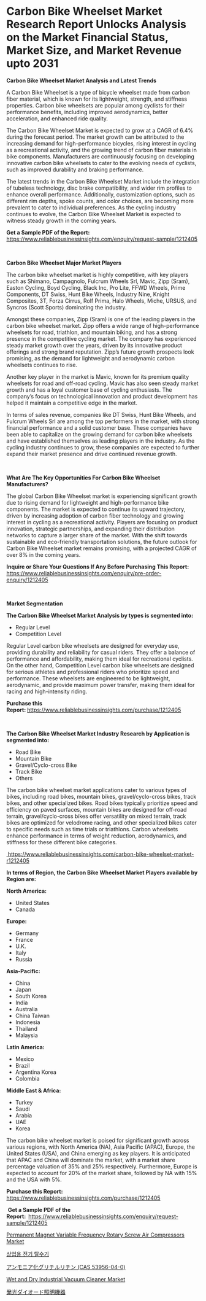 <p><h1>Carbon Bike Wheelset Market Research Report Unlocks Analysis on the Market Financial Status, Market Size, and Market Revenue upto 2031</h1></p><p><strong>Carbon Bike Wheelset Market Analysis and Latest Trends</strong></p>
<p><p>A Carbon Bike Wheelset is a type of bicycle wheelset made from carbon fiber material, which is known for its lightweight, strength, and stiffness properties. Carbon bike wheelsets are popular among cyclists for their performance benefits, including improved aerodynamics, better acceleration, and enhanced ride quality.</p><p>The Carbon Bike Wheelset Market is expected to grow at a CAGR of 6.4% during the forecast period. The market growth can be attributed to the increasing demand for high-performance bicycles, rising interest in cycling as a recreational activity, and the growing trend of carbon fiber materials in bike components. Manufacturers are continuously focusing on developing innovative carbon bike wheelsets to cater to the evolving needs of cyclists, such as improved durability and braking performance.</p><p>The latest trends in the Carbon Bike Wheelset Market include the integration of tubeless technology, disc brake compatibility, and wider rim profiles to enhance overall performance. Additionally, customization options, such as different rim depths, spoke counts, and color choices, are becoming more prevalent to cater to individual preferences. As the cycling industry continues to evolve, the Carbon Bike Wheelset Market is expected to witness steady growth in the coming years.</p></p>
<p><strong>Get a Sample PDF of the Report:&nbsp;</strong> <a href="https://www.reliablebusinessinsights.com/enquiry/request-sample/1212405">https://www.reliablebusinessinsights.com/enquiry/request-sample/1212405</a></p>
<p>&nbsp;</p>
<p><strong>Carbon Bike Wheelset Major Market Players</strong></p>
<p><p>The carbon bike wheelset market is highly competitive, with key players such as Shimano, Campagnolo, Fulcrum Wheels Srl, Mavic, Zipp (Sram), Easton Cycling, Boyd Cycling, Black Inc, Pro Lite, FFWD Wheels, Prime Components, DT Swiss, Hunt Bike Wheels, Industry Nine, Knight Composites, 3T, Forza Cirrus, Rolf Prima, Halo Wheels, Miche, URSUS, and Syncros (Scott Sports) dominating the industry.</p><p>Amongst these companies, Zipp (Sram) is one of the leading players in the carbon bike wheelset market. Zipp offers a wide range of high-performance wheelsets for road, triathlon, and mountain biking, and has a strong presence in the competitive cycling market. The company has experienced steady market growth over the years, driven by its innovative product offerings and strong brand reputation. Zipp’s future growth prospects look promising, as the demand for lightweight and aerodynamic carbon wheelsets continues to rise.</p><p>Another key player in the market is Mavic, known for its premium quality wheelsets for road and off-road cycling. Mavic has also seen steady market growth and has a loyal customer base of cycling enthusiasts. The company’s focus on technological innovation and product development has helped it maintain a competitive edge in the market.</p><p>In terms of sales revenue, companies like DT Swiss, Hunt Bike Wheels, and Fulcrum Wheels Srl are among the top performers in the market, with strong financial performance and a solid customer base. These companies have been able to capitalize on the growing demand for carbon bike wheelsets and have established themselves as leading players in the industry. As the cycling industry continues to grow, these companies are expected to further expand their market presence and drive continued revenue growth.</p></p>
<p>&nbsp;</p>
<p><strong>What Are The Key Opportunities For Carbon Bike Wheelset Manufacturers?</strong></p>
<p><p>The global Carbon Bike Wheelset market is experiencing significant growth due to rising demand for lightweight and high-performance bike components. The market is expected to continue its upward trajectory, driven by increasing adoption of carbon fiber technology and growing interest in cycling as a recreational activity. Players are focusing on product innovation, strategic partnerships, and expanding their distribution networks to capture a larger share of the market. With the shift towards sustainable and eco-friendly transportation solutions, the future outlook for Carbon Bike Wheelset market remains promising, with a projected CAGR of over 8% in the coming years.</p></p>
<p><strong>Inquire or Share Your Questions If Any Before Purchasing This Report:</strong> <a href="https://www.reliablebusinessinsights.com/enquiry/pre-order-enquiry/1212405">https://www.reliablebusinessinsights.com/enquiry/pre-order-enquiry/1212405</a></p>
<p>&nbsp;</p>
<p><strong>Market Segmentation</strong></p>
<p><strong>The Carbon Bike Wheelset Market Analysis by types is segmented into:</strong></p>
<p><ul><li>Regular Level</li><li>Competition Level</li></ul></p>
<p><p>Regular Level carbon bike wheelsets are designed for everyday use, providing durability and reliability for casual riders. They offer a balance of performance and affordability, making them ideal for recreational cyclists. On the other hand, Competition Level carbon bike wheelsets are designed for serious athletes and professional riders who prioritize speed and performance. These wheelsets are engineered to be lightweight, aerodynamic, and provide maximum power transfer, making them ideal for racing and high-intensity riding.</p></p>
<p><strong>Purchase this Report:&nbsp;</strong><a href="https://www.reliablebusinessinsights.com/purchase/1212405">https://www.reliablebusinessinsights.com/purchase/1212405</a></p>
<p>&nbsp;</p>
<p><strong>The Carbon Bike Wheelset Market Industry Research by Application is segmented into:</strong></p>
<p><ul><li>Road Bike</li><li>Mountain Bike</li><li>Gravel/Cyclo-cross Bike</li><li>Track Bike</li><li>Others</li></ul></p>
<p><p>The carbon bike wheelset market applications cater to various types of bikes, including road bikes, mountain bikes, gravel/cyclo-cross bikes, track bikes, and other specialized bikes. Road bikes typically prioritize speed and efficiency on paved surfaces, mountain bikes are designed for off-road terrain, gravel/cyclo-cross bikes offer versatility on mixed terrain, track bikes are optimized for velodrome racing, and other specialized bikes cater to specific needs such as time trials or triathlons. Carbon wheelsets enhance performance in terms of weight reduction, aerodynamics, and stiffness for these different bike categories.</p></p>
<p><a href="https://www.reliablebusinessinsights.com/carbon-bike-wheelset-market-r1212405">&nbsp;https://www.reliablebusinessinsights.com/carbon-bike-wheelset-market-r1212405</a></p>
<p><strong>In terms of Region, the Carbon Bike Wheelset Market Players available by Region are:</strong></p>
<p>
    <p> <strong> North America: </strong>
        <ul>
            <li>United States</li>
            <li>Canada</li>
        </ul>
        </p> 
    <p> <strong> Europe: </strong>
        <ul>
            <li>Germany</li>
            <li>France</li>
            <li>U.K.</li>
            <li>Italy</li>
            <li>Russia</li>
        </ul>
        </p> 
    <p> <strong> Asia-Pacific: </strong>
        <ul>
            <li>China</li>
            <li>Japan</li>
            <li>South Korea</li>
            <li>India</li>
            <li>Australia</li>
            <li>China Taiwan</li>
            <li>Indonesia</li>
            <li>Thailand</li>
            <li>Malaysia</li>
        </ul>
        </p> 
    <p> <strong> Latin America: </strong>
        <ul>
            <li>Mexico</li>
            <li>Brazil</li>
            <li>Argentina Korea</li>
            <li>Colombia</li>
        </ul>
        </p> 
    <p> <strong> Middle East & Africa: </strong>
        <ul>
            <li>Turkey</li>
            <li>Saudi</li>
            <li>Arabia</li>
            <li>UAE</li>
            <li>Korea</li>
        </ul>
    </p>
    </p>
<p><p>The carbon bike wheelset market is poised for significant growth across various regions, with North America (NA), Asia Pacific (APAC), Europe, the United States (USA), and China emerging as key players. It is anticipated that APAC and China will dominate the market, with a market share percentage valuation of 35% and 25% respectively. Furthermore, Europe is expected to account for 20% of the market share, followed by NA with 15% and the USA with 5%.</p></p>
<p><strong>Purchase this Report: </strong><a href="https://www.reliablebusinessinsights.com/purchase/1212405">https://www.reliablebusinessinsights.com/purchase/1212405</a></p>
<p>&nbsp;<strong>Get a Sample PDF of the Report:&nbsp;&nbsp;</strong><a href="https://www.reliablebusinessinsights.com/enquiry/request-sample/1212405">https://www.reliablebusinessinsights.com/enquiry/request-sample/1212405</a></p>
<p><strong></strong></p>
<p><p><a href="https://github.com/joannagoyvaerts/Market-Research-Report-List-3/blob/main/permanent-magnet-variable-frequency-rotary-screw-air-compressors-market.md">Permanent Magnet Variable Frequency Rotary Screw Air Compressors Market</a></p><p><a href="https://github.com/rcabello548/Market-Research-Report-List-1/blob/main/150616995676.md">상업용 전기 탈수기</a></p><p><a href="https://github.com/andym141978/Market-Research-Report-List-1/blob/main/9220318102129.md">アンモニア化グリチルリチン (CAS 53956-04-0)</a></p><p><a href="https://github.com/abdelrhmankishk22/Market-Research-Report-List-4/blob/main/wet-and-dry-industrial-vacuum-cleaner-market.md">Wet and Dry Industrial Vacuum Cleaner Market</a></p><p><a href="https://github.com/AdellaPrice2023/Market-Research-Report-List-1/blob/main/6976824102130.md">発光ダイオード照明機器</a></p></p>